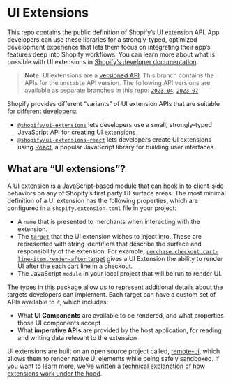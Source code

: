 # UI Extensions

This repo contains the public definition of Shopify’s UI extension API. App developers can use these libraries for a strongly-typed, optimized development experience that lets them focus on integrating their app’s features deep into Shopify workflows. You can learn more about what is possible with UI extensions in [Shopify’s developer documentation](https://shopify.dev/api/checkout-extensions/checkout).

> **Note:** UI extensions are a [versioned API](https://shopify.dev/api/usage/versioning). This branch contains the APIs for the `unstable` API version. The following API versions are available as separate branches in this repo: [`2023-04`](https://github.com/Shopify/ui-extensions/tree/2023-04), [`2023-07`](https://github.com/Shopify/ui-extensions/tree/2023-07)

Shopify provides different “variants” of UI extension APIs that are suitable for different developers:

- [`@shopify/ui-extensions`](./packages/ui-extensions/) lets developers use a small, strongly-typed JavaScript API for creating UI extensions
- [`@shopify/ui-extensions-react`](./packages/ui-extensions-react/) lets developers create UI extensions using [React](https://reactjs.org/), a popular JavaScript library for building user interfaces

## What are “UI extensions”?

A UI extension is a JavaScript-based module that can hook in to client-side behaviors on any of Shopify’s first party UI surface areas. The most minimal definition of a UI extension has the following properties, which are configured in a `shopify.extension.toml` file in your project:

- A `name` that is presented to merchants when interacting with the extension.
- The [`target`](https://shopify.dev/docs/apps/app-extensions/configuration#targets) that the UI extension wishes to inject into. These are represented with string identifiers that describe the surface and responsibility of the extension. For example, [`purchase.checkout.cart-line-item.render-after` target](https://shopify.dev/docs/api/checkout-ui-extensions/unstable/apis/extensiontargets) gives a UI Extension the ability to render UI after the each cart line in a checkout.
- The JavaScript `module` in your local project that will be run to render UI.

The types in this package allow us to represent additional details about the targets developers can implement. Each target can have a custom set of APIs available to it, which includes:

- What **UI Components** are available to be rendered, and what properties those UI components accept
- What **imperative APIs** are provided by the host application, for reading and writing data relevant to the extension

UI extensions are built on an open source project called, [remote-ui](https://github.com/Shopify/remote-dom/tree/remote-ui), which allows them to render native UI elements while being safely sandboxed. If you want to learn more, we’ve written a [technical explanation of how extensions work under the hood](./documentation/how-extensions-work.md).
